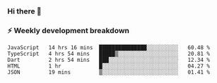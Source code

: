 ### Hi there 👋

### ⚡ Weekly development breakdown
<!--START_SECTION:waka-->
```text
JavaScript   14 hrs 16 mins  ███████████████░░░░░░░░░░   60.48 % 
TypeScript   4 hrs 54 mins   █████▒░░░░░░░░░░░░░░░░░░░   20.81 % 
Dart         2 hrs 54 mins   ███░░░░░░░░░░░░░░░░░░░░░░   12.34 % 
HTML         1 hr            █░░░░░░░░░░░░░░░░░░░░░░░░   04.27 % 
JSON         19 mins         ▒░░░░░░░░░░░░░░░░░░░░░░░░   01.41 % 
```
<!--END_SECTION:waka-->
<!--
**MarceloWis/MarceloWis** is a ✨ _special_ ✨ repository because its `README.md` (this file) appears on your GitHub profile.

Here are some ideas to get you started:

- 🔭 I’m currently working on ...
- 🌱 I’m currently learning ...
- 👯 I’m looking to collaborate on ...
- 🤔 I’m looking for help with ...
- 💬 Ask me about ...
- 📫 How to reach me: ...
- 😄 Pronouns: ...
- ⚡ Fun fact: ...
-->
